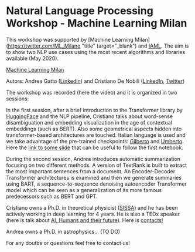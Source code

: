 # Natural Language Processing Workshop - Machine Learning Milan

This workshop was supported by [Machine Learning Milan](https://twitter.com/ML_Milano "title" target="_blank") and [IAML](https://twitter.com/iaml_it). The aim is to show two NLP use cases using the most recent algorithms and libraries available (May 2020).

[Machine Learning Milan](https://twitter.com/ML_Milano)

Autors: Andrea Gatto ([LinkedIn](https://www.linkedin.com/in/andrea-gatto/)) and Cristiano De Nobili ([LinkedIn](https://www.linkedin.com/in/cristiano-de-nobili/), [Twitter](https://twitter.com/denocris))

The workshop was recorded (here the video) and it is organized in two sessions:

In the first session, after a brief introduction to the Transformer library by [HuggingFace](https://huggingface.co/) and the NLP pipeline, Cristiano talks about word-sense disambiguation and embedding visualization in the age of contextual embeddings (such as BERT). Also some geometrical aspects hidden into transformer-based architectures are touched. Italian language is used and we take advantage of the pre-trained checkpoints: [Gilberto](https://huggingface.co/idb-ita/gilberto-uncased-from-camembert) and [Umberto](https://huggingface.co/Musixmatch/umberto-commoncrawl-cased-v1). Here the [link to some slide](https://docs.google.com/presentation/d/e/2PACX-1vQSCVJkfs5toV9UkFGx0JnEw6u9KJWe0HlwrooZ7I4FSbVF4LdAOhKjFrrjyHxDc1EflqMmGnvvo1-r/pub?start=false&loop=false&delayms=3000) that can be useful to follow the first notebook.

During the second session, Andrea introduces automatic summarization focusing on two different methods. A version of TextRank is built to extract the most important sentences from a document. An Encoder-Decoder Transformer architectures is examined and then we generate summaries using BART, a sequence-to-sequence denoising autoencoder Transformer model which can be seen as a generalization of its more famous predecessors such as BERT and GPT.


Cristiano owns a Ph.D. in theoretical physicist ([SISSA](https://twitter.com/Sissaschool)) and he has been actively working in deep learning for 4 years. He is also a TEDx speaker (here is talk about [AI, Humans and their future](https://youtu.be/8-hrmer9d_E)). Here is [contacts!](https://denocris.com/)

Andrea owns a Ph.D. in astrophysics... (TO DO)

For any doutbs or questions feel free to contact us! 
